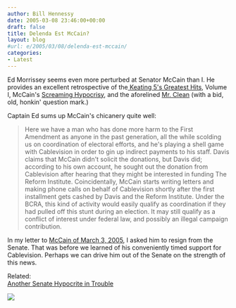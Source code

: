 ```yaml
---
author: Bill Hennessy
date: 2005-03-08 23:46:00+00:00
draft: false
title: Delenda Est McCain?
layout: blog
#url: e/2005/03/08/delenda-est-mccain/
categories:
- Latest
---
```


Ed Morrissey seems even more perturbed at Senator McCain than I. He provides an excellent retrospective of the[ Keating 5's Greatest Hits](https://www.captainsquartersblog.com/mt/archives/004016.php), Volume I, McCain's [Screaming Hypocrisy](https://www.captainsquartersblog.com/mt/archives/004015.php), and the aforelined [Mr. Clean](https://www.captainsquartersblog.com/mt/archives/004010.php) (with a bid, old, honkin' question mark.)




Captain Ed sums up McCain's chicanery quite well:




> 

> 
> Here we have a man who has done more harm to the First Amendment as anyone in the past generation, all the while scolding us on coordination of electoral efforts, and he's playing a shell game with Cablevision in order to gin up indirect payments to his staff. Davis claims that McCain didn't solicit the donations, but Davis did; according to his own account, he sought out the donation from Cablevision after hearing that they might be interested in funding The Reform Institute. Coincidentally, McCain starts writing letters and making phone calls on behalf of Cablevision shortly after the first installment gets cashed by Davis and the Reform Institute. Under the BCRA, this kind of activity would easily qualify as coordination if they had pulled off this stunt during an election. It may still qualify as a conflict of interest under federal law, and possibly an illegal campaign contribution.
> 
> 




In my letter to [McCain of March 3, 2005](https://blog.billhennessy.com/blogs/hennessys_view/archive/2005/03/03/1292.aspx), I asked him to resign from the Senate. That was before we learned of his conveniently timed support for Cablevision. Perhaps we can drive him out of the Senate on the strength of this news.




Related:  
[Another Senate Hypocrite in Trouble](https://blog.billhennessy.com/blogs/hennessys_view/archive/2005/03/07/1318.aspx)

![](https://blog.billhennessy.com/aggbug.aspx?PostID=1319)

